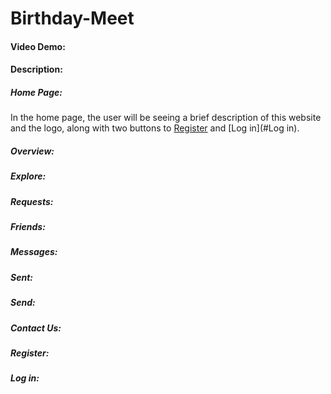 # Birthday-Meet
#### Video Demo:
#### Description:

##### Home Page:
In the home page, the user will be seeing a brief description of this website and the logo, along with two buttons to [Register](#Register) and [Log in](#Log in).
##### Overview:
##### Explore:
##### Requests:
##### Friends:
##### Messages:
##### Sent:
##### Send:
##### Contact Us:
##### Register:
##### Log in:
